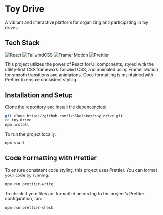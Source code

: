 # Toy Drive

A vibrant and interactive platform for organizing and participating in toy drives.

## Tech Stack

![React](https://img.shields.io/badge/-React-61DAFB?logo=react&logoColor=white)
![TailwindCSS](https://img.shields.io/badge/-Tailwind_CSS-38B2AC?logo=tailwind-css&logoColor=white)
![Framer Motion](https://img.shields.io/badge/-Framer_Motion-0055FF?logo=framer&logoColor=white)
![Prettier](https://img.shields.io/badge/-Prettier-F7B93E?logo=prettier&logoColor=white)

This project utilizes the power of React for UI components, styled with the utility-first CSS framework Tailwind CSS, and animated using Framer Motion for smooth transitions and animations. Code formatting is maintained with Prettier to ensure consistent styling.

## Installation and Setup

Clone the repository and install the dependencies:

```bash
git clone https://github.com/IanSkelskey/toy.drive.git
cd toy.drive
npm install
```

To run the project locally:

```bash
npm start
```

## Code Formatting with Prettier

To ensure consistent code styling, this project uses Prettier. You can format your code by running:

```bash
npm run prettier-write
```

To check if your files are formatted according to the project's Prettier configuration, run:

```bash
npm run prettier-check
```
